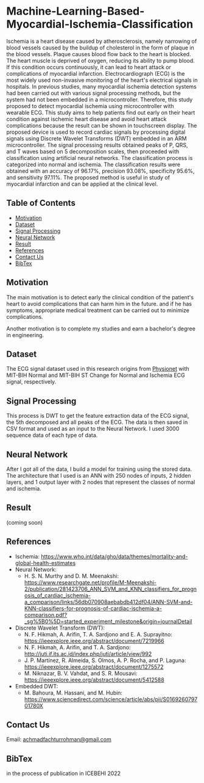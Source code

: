 # Machine-Learning-Based-Myocardial-Ischemia-Classification
Ischemia is a heart disease caused by atherosclerosis, namely narrowing of blood vessels caused by the buildup of cholesterol in the form of plaque in the blood vessels. Plaque causes blood flow back to the heart is blocked. The heart muscle is deprived of oxygen, reducing its ability to pump blood. If this condition occurs continuously, it can lead to heart attack or complications of myocardial infarction. Electrocardiograph (ECG) is the most widely used non-invasive monitoring of the heart's electrical signals in hospitals. In previous studies, many myocardial ischemia detection systems had been carried out with various signal processing methods, but the system had not been embedded in a microcontroller. Therefore, this study proposed to detect myocardial ischemia using microcontroller with wearable ECG. This study aims to help patients find out early on their heart condition against ischemic heart disease and avoid heart attack complications because the result can be shown in touchscreen display. The proposed device is used to record cardiac signals by processing digital signals using Discrete Wavelet Transforms (DWT) embedded in an ARM microcontroller. The signal processing results obtained peaks of P, QRS, and T waves based on 5 decomposition scales, then proceeded with classification using artificial neural networks. The classification process is categorized into normal and ischemia. The classification results were obtained with an accuracy of 96.17%, precision 93.08%, specificity 95.6%, and sensitivity 97.11%. The proposed method is useful in study of myocardial infarction and can be applied at the clinical level.

## Table of Contents
- [Motivation](#section-1)
- [Dataset](#section-2)
- [Signal Processing](#section-3)
- [Neural Network](#section-4)
- [Result](#section-5)
- [References](#section-6)
- [Contact Us](#section-7)
- [BibTex](#section-8)

## Motivation
The main motivation is to detect early the clinical condition of the patient's heart to avoid complications that can harm him in the future. and if he has symptoms, appropriate medical treatment can be carried out to minimize complications.

Another motivation is to complete my studies and earn a bachelor's degree in engineering.

## Dataset
The ECG signal dataset used in this research origins from [Physionet](https://archive.physionet.org/cgi-bin/atm/ATM) with MIT-BIH Normal and MIT-BIH ST Change for Normal and Ischemia ECG signal, respectively. 

## Signal Processing
This process is DWT to get the feature extraction data of the ECG signal, the 5th decomposed and all peaks of the ECG. The data is then saved in CSV format and used as an input to the Neural Network. I used 3000 sequence data of each type of data.

## Neural Network
After I got all of the data, I build a model for training using the stored data. The architecture that I used is an ANN with 250 nodes of inputs, 2 hidden layers, and 1 output layer with 2 nodes that represent the classes of normal and ischemia.

## Result
(coming soon)

## References
-	Ischemia: https://www.who.int/data/gho/data/themes/mortality-and-global-health-estimates
-	Neural Network: 
	-	H. S. N. Murthy and D. M. Meenakshi: https://www.researchgate.net/profile/M-Meenakshi-2/publication/281423706_ANN_SVM_and_KNN_classifiers_for_prognosis_of_cardiac_ischemia-a_comparison/links/56db070908aebabdb412df04/ANN-SVM-and-KNN-classifiers-for-prognosis-of-cardiac-ischemia-a-comparison.pdf?_sg%5B0%5D=started_experiment_milestone&origin=journalDetail
-	Discrete Wavelet Transform (DWT):
	- 	N. F. Hikmah, A. Arifin, T. A. Sardjono and E. A. Suprayitno: https://ieeexplore.ieee.org/abstract/document/7219966
	-	N. F. Hikmah, A. Arifin, and T. A. Sardjono: http://juti.if.its.ac.id/index.php/juti/article/view/992
	-	J. P. Martínez, R. Almeida, S. Olmos, A. P. Rocha, and P. Laguna: https://ieeexplore.ieee.org/abstract/document/1275572 
	-	M. Niknazar, B. V. Vahdat, and S. R. Mousavi: https://ieeexplore.ieee.org/abstract/document/5412588
-	Embedded DWT: 
	-	M. Bahoura, M. Hassani, and M. Hubin: https://www.sciencedirect.com/science/article/abs/pii/S016926079701780X 	

## Contact Us
Email: achmadfachturrohman@gmail.com

## BibTex
in the process of publication in ICEBEHI 2022




